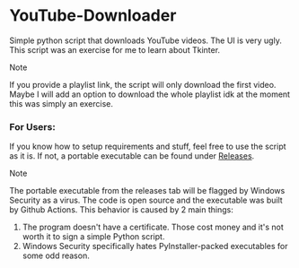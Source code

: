 # YouTube-Downloader
Simple python script that downloads YouTube videos.
The UI is very ugly. This script was an exercise for me to learn about Tkinter.

> [!NOTE]
> If you provide a playlist link, the script will only download the first video. Maybe I will add an option to download the whole playlist idk at the moment this was simply an exercise.

### For Users:

If you know how to setup requirements and stuff, feel free to use the script as it is. If not, a portable executable can be found under [Releases](https://github.com/xesdoog/YouTube-Downloader/releases).


> [!NOTE]
> The portable executable from the releases tab will be flagged by Windows Security as a virus. The code is open source and the executable was built by Github Actions. This behavior is caused by 2 main things:
> 1. The program doesn't have a certificate. Those cost money and it's not worth it to sign a simple Python script.
> 2. Windows Security specifically hates PyInstaller-packed executables for some odd reason.
